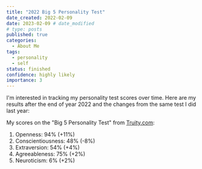 ```yaml
---
title: "2022 Big 5 Personality Test"
date_created: 2022-02-09
date: 2023-02-09 # date_modified
# type: posts
published: true
categories:
  - About Me
tags:
  - personality
  - self
status: finished
confidence: highly likely
importance: 3
---
```


I'm interested in tracking my personality test scores over time. Here are my results after the end of year 2022 and the changes from the same test I did last year:

My scores on the "Big 5 Personality Test" from [Truity.com](https://www.truity.com/personality-test/17315/test-results/12497855):
1. Openness: 94% (+11%)
2. Conscientiousness: 48% (-8%)
3. Extraversion: 54% (+4%)
4. Agreeableness: 75% (+2%)
5. Neuroticism: 6% (+2%)